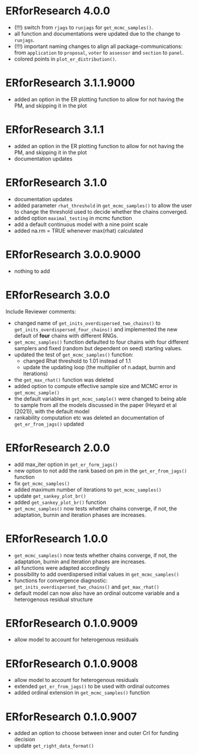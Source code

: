 <!-- NEWS.md is maintained by https://cynkra.github.io/fledge, do not edit -->

# ERforResearch 4.0.0

- (!!!) switch from `rjags` to `runjags` for `get_mcmc_samples()`.   
- all function and documentations were updated due to the change to `runjags`.  
- (!!!) important naming changes to align all package-communications: from `application` to `proposal`, `voter` to `assessor` and `section` to `panel`.  
- colored points in `plot_er_distribution()`.


# ERforResearch 3.1.1.9000

- added an option in the ER plotting function to allow for not having the PM, and skipping it in the plot


# ERforResearch 3.1.1

- added an option in the ER plotting function to allow for not having the PM, and skipping it in the plot
- documentation updates


# ERforResearch 3.1.0

- documentation updates
- added parameter `rhat_threshold` in `get_mcmc_samples()` to allow the user to change the threshold used to decide whether the chains converged.
- added option `maximal_testing` in mcmc function
- add a default continuous model with a nine point scale
- added na.rm = TRUE whenever max(rhat) calculated


# ERforResearch 3.0.0.9000

* nothing to add


# ERforResearch 3.0.0

Include Reviewer comments:  

- changed name of `get_inits_overdispersed_two_chains()` to `get_inits_overdispersed_four_chains()` and implemented the new default of **four** chains with different RNGs.  
- `get_mcmc_samples()` function defaulted to four chains with four different samplers and fixed (random but dependent on seed) starting values.  
- updated the test of `get_mcmc_samples()` function:  
  - changed Rhat threshold to 1.01 instead of 1.1  
  - update the updating loop (the multiplier of n.adapt, burnin and iterations)  
- the `get_max_rhat()` function was deleted  
- added option to compute effective sample size and MCMC error in `get_mcmc_sample()`    
- the default variables in `get_mcmc_sample()` were changed to being able to sample from all the models discussed in the paper (Heyard et al (2021)), with the default model  
- rankability computation etc was deleted an documentation of `get_er_from_jags()` updated


# ERforResearch 2.0.0

- add max_iter option in `get_er_form_jags()`
- new option to not add the rank based on pm in the `get_er_from_jags()` function
- fix `get_mcmc_samples()`
- added maximum number of iterations to `get_mcmc_samples()`
- update `get_sankey_plot_br()`
- added `get_sankey_plot_br()` function
- `get_mcmc_samples()` now tests whether chains converge, if not, the adaptation, burnin and iteration phases are increases.


# ERforResearch 1.0.0

- `get_mcmc_samples()` now tests whether chains converge, if not, the adaptation, burnin and iteration phases are increases.
- all functions were adapted accordingly
- possibility to add overdispersed initial values in `get_mcmc_samples()`
- functions for convergence diagnostic: `get_inits_overdispersed_two_chains()` and `get_max_rhat()`
- default model can now also have an ordinal outcome variable and a heterogenous residual structure


# ERforResearch 0.1.0.9009

- allow model to account for heterogenous residuals


# ERforResearch 0.1.0.9008

- allow model to account for heterogenous residuals
- extended `get_er_from_jags()` to be used with ordinal outcomes
- added ordinal extension in `get_mcmc_samples()` function



# ERforResearch 0.1.0.9007

- added an option  to choose between inner and outer CrI for funding decision
- update  `get_right_data_format()`


